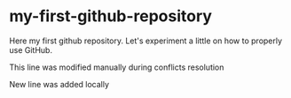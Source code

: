 # my-first-github-repository
Here my first github repository. Let's experiment a little on how to properly use GitHub.

This line was modified manually during conflicts resolution

New line was added locally
